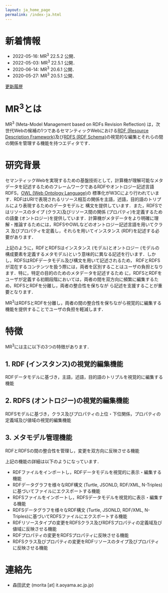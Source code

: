 ```yaml
---
layout: ja_home_page
permalink: /index-ja.html
---
```


# 新着情報
* 2022-05-16: MR<sup>3</sup> 22.5.2 公開．
* 2022-05-03: MR<sup>3</sup> 22.5.1 公開．
* 2020-06-14: MR<sup>3</sup> 20.6.1 公開．
* 2020-05-27: MR<sup>3</sup> 20.5.1 公開．

[更新履歴](history-ja.html)

# MR<sup>3</sup>とは
MR<sup>3</sup> (Meta-Model Management based on RDFs Revision Reflection) は，次世代Webの候補の1つであるセマンティックWebにおける[RDF (Resource Description Framework)](http://www.w3.org/TR/rdf-syntax-grammar/)及び[RDFS (RDF Schema)](http://www.w3.org/TR/rdf-schema/)の視覚的な編集とそれらの間の関係を管理する機能を持つエディタです．

# 研究背景
セマンティックWebを実現するための基盤技術として，計算機が理解可能なメタデータを記述するためのフレームワークであるRDFやオントロジー記述言語RDFS，[OWL (Web Ontology Language)](http://www.w3.org/TR/owl-guide/)の 標準化がW3Cにより行われています．RDFはURIで表現されるリソース相互の関係を主語，述語，目的語のトリプルにより表現するためのデータモデルと 構文を提供しています．また，RDFSではリソースのタイプ (クラス)及びリソース間の関係 (プロパティ)を定義するための語彙 (オントロジー)を提供しています．計算機がメタデータをより明確に理解・推論するためには，RDFSやOWLなどのオントロジー記述言語を用いてクラス 及びプロパティを定義し，それらを用いてインスタンス (RDF)を記述する必要があります．

上記のように，RDFとRDFSはインスタンス (モデル)とオントロジー (モデルの構成要素を定義するメタモデル)という意味的に異なる記述を行います．しかし，RDFSはRDFデータモデル及び構文を用いて記述されるため， RDFとRDFSが混在するコンテンツを扱う際には，両者を区別することはユーザの負担となります．特に，特定の目的のためのメタデータを記述するため に，RDFSとRDFをユーザが定義する初期段階においては，両者の間を双方向に頻繁に編集するため，RDFSとRDFを分離し，両者の整合性を保ちなが ら記述を支援することが重要となります．

MR<sup>3</sup>はRDFSとRDFを分離し，両者の間の整合性を保ちながら視覚的に編集する機能を提供することでユーザの負担を軽減します．

# 特徴
MR<sup>3</sup>には主に以下の3つの特徴があります．

## 1. RDF (インスタンス)の視覚的編集機能
RDFデータモデルに基づき，主語，述語，目的語のトリプルを視覚的に編集する機能

## 2. RDFS (オントロジー)の視覚的編集機能
RDFSモデルに基づき，クラス及びプロパティの上位・下位関係，プロパティの定義域及び値域の視覚的編集機能

## 3. メタモデル管理機能
RDFとRDFSの間の整合性を管理し，変更を双方向に反映させる機能

上記の機能の詳細は以下のようになっています．

* RDFファイルをインポートし，RDFデータモデルを視覚的に表示・編集する機能
* RDFデータグラフを様々なRDF構文 (Turtle, JSONLD, RDF/XML, N-Triples)に基づいてファイルにエクスポートする機能
* RDFSファイルをインポートし，RDFSデータモデルを視覚的に表示・編集する機能
* RDFSデータグラフを様々なRDF構文 (Turtle, JSONLD, RDF/XML, N-Triples)に基づいてRDFSファイルにエクスポートする機能
* RDFリソースタイプの変更をRDFSクラス及びRDFSプロパティの定義域及び値域に反映させる機能
* RDFプロパティの変更をRDFSプロパティに反映させる機能
* RDFSクラス及びプロパティの変更をRDFリソースのタイプ及びプロパティに反映させる機能

# 連絡先
* 森田武史 (morita [at] it.aoyama.ac.jp.jp)
